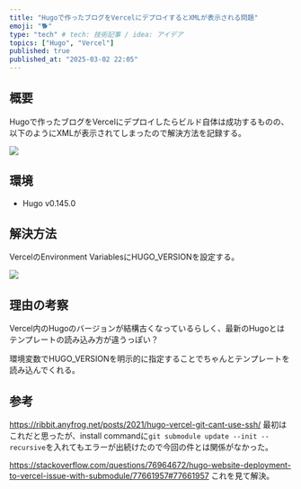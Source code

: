 ```yaml
---
title: "Hugoで作ったブログをVercelにデプロイするとXMLが表示される問題"
emoji: "🐕"
type: "tech" # tech: 技術記事 / idea: アイデア
topics: ["Hugo", "Vercel"]
published: true
published_at: "2025-03-02 22:05"
---
```


## 概要
Hugoで作ったブログをVercelにデプロイしたらビルド自体は成功するものの、以下のようにXMLが表示されてしまったので解決方法を記録する。

![](https://storage.googleapis.com/zenn-user-upload/b231070a7cfa-20250302.png)

## 環境
- Hugo v0.145.0

## 解決方法
VercelのEnvironment VariablesにHUGO_VERSIONを設定する。

![](https://storage.googleapis.com/zenn-user-upload/48d30e6d4f7d-20250302.png)

## 理由の考察
Vercel内のHugoのバージョンが結構古くなっているらしく、最新のHugoとはテンプレートの読み込み方が違うっぽい？

環境変数でHUGO_VERSIONを明示的に指定することでちゃんとテンプレートを読み込んでくれる。

## 参考
https://ribbit.anyfrog.net/posts/2021/hugo-vercel-git-cant-use-ssh/
最初はこれだと思ったが、install commandに`git submodule update --init --recursive`を入れてもエラーが出続けたので今回の件とは関係がなかった。

https://stackoverflow.com/questions/76964672/hugo-website-deployment-to-vercel-issue-with-submodule/77661957#77661957
これを見て解決。
